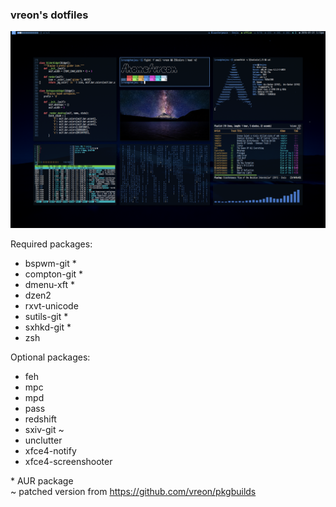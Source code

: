 ### vreon's dotfiles

![Screenshot of desktop at 9d25246](screen.png)

Required packages:

  - bspwm-git *
  - compton-git *
  - dmenu-xft *
  - dzen2
  - rxvt-unicode
  - sutils-git *
  - sxhkd-git *
  - zsh

Optional packages:

  - feh
  - mpc
  - mpd
  - pass
  - redshift
  - sxiv-git ~
  - unclutter
  - xfce4-notify
  - xfce4-screenshooter

\* AUR package  
~ patched version from https://github.com/vreon/pkgbuilds
